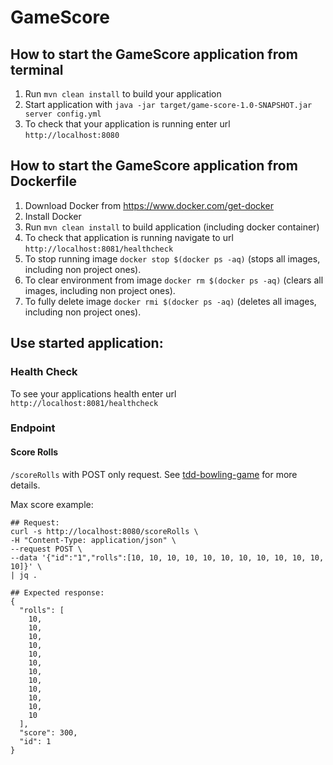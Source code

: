 # GameScore

How to start the GameScore application from terminal
---

1. Run `mvn clean install` to build your application
1. Start application with `java -jar target/game-score-1.0-SNAPSHOT.jar server config.yml`
1. To check that your application is running enter url `http://localhost:8080`

How to start the GameScore application from Dockerfile
---

1. Download Docker from https://www.docker.com/get-docker
1. Install Docker
1. Run `mvn clean install` to build application (including docker container)
1. To check that application is running navigate to url `http://localhost:8081/healthcheck`
1. To stop running image `docker stop $(docker ps -aq)` (stops all images, including non project ones).
1. To clear environment from image `docker rm $(docker ps -aq)` (clears all images, including non project ones).
1. To fully delete image `docker rmi $(docker ps -aq)` (deletes all images, including non project ones).

Use started application:
---

### Health Check

To see your applications health enter url `http://localhost:8081/healthcheck`

### Endpoint

#### Score Rolls 

`/scoreRolls` with POST only request. 
See [tdd-bowling-game](https://github.com/alex-d-bondarev/tdd-bowling-game) for more details.

Max score example:
```shell script
## Request:
curl -s http://localhost:8080/scoreRolls \
-H "Content-Type: application/json" \
--request POST \
--data '{"id":"1","rolls":[10, 10, 10, 10, 10, 10, 10, 10, 10, 10, 10, 10]}' \
| jq .

## Expected response:
{
  "rolls": [
    10,
    10,
    10,
    10,
    10,
    10,
    10,
    10,
    10,
    10,
    10,
    10
  ],
  "score": 300,
  "id": 1
}
```
